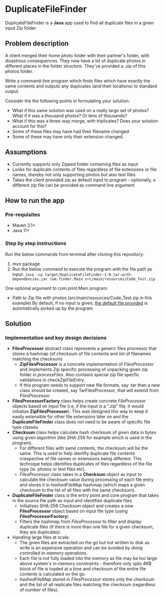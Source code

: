 # DuplicateFileFinder
DuplicateFileFinder is a **Java** app used to find all duplicate files in a given input Zip folder.

## Problem description
A client merged their home photo folder with their partner's folder, with disastrous consequences. They now have a lot of duplicate photos in different places in the folder structure. They've provided a .zip of this photos folder.

Write a command-line program which finds files which have exactly the same contents and outputs any duplicates (and their locations) to standard output.
 

Consider the the following points in formulating your solution:

* What if this same solution was used on a really large set of photos? What if it was a thousand photos? Or tens of thousands?
* What if this was a three-way merge, with triplicates? Does your solution account for this?
* Some of these files may have had their filename changed.
* Some of these may have only their extension changed.

 
## Assumptions
* Currently supports only Zipped folder containing files as input
* Looks for duplicate contents of files regardless of file extensions or file names, thereby not only supporting photos but also text files
* Takes the client provided zip as default input to program - optionally, a different zip file can be provided as command line argument

## How to run the app

### Pre-requisites

* Maven 3.1+
* Java 11+

### Step by step instructions

Run the below commands from terminal after cloning this repository:
1. mvn package
2. Run the below command to execute the program with the file path as input: 
```java -cp target/DuplicateFileFinder-1.0-jar-with-dependencies.jar com.finder.Main src/main/resources/Code_Test.zip```

One optional argument to com.print.Main program:
* Path to Zip file with photos (src/main/resources/Code_Test.zip in this example)
By default, if no input is given, [the default file provided](src/main/resources/Code_Test.zip) is automatically picked up by the program

## Solution

### Implementation and key design decisions

* **FilesProcessor** abstract class represents a generic files processor that stores a hashmap (of checksum of file contents and list of filenames matching the checksum)
  * **ZipFilesProcessor** is a concrete implementation of _FilesProcessor_ and implements Zip specific processing of unpacking given zip folder in _processFiles_. Also contains special zip file specfic validations in _checkZipFileEntry_.
  * If this program needs to support new file formats, say .tar then a new class should be created, say TarFilesProcessor, that will extend from _FilesProcessor_
* **FilesProcessorFactory** class helps create concrete _FileProcessor_ objects based on input file (i.e, if the input is a ".zip" file, it would initialize 
**ZipFilesProcessor**). This was designed this way to keep it easily extensible for other file extensions later on and the **DuplicateFileFinder** class does not need to be aware of specific file type classes.
* **Checksum** class helps calculate hash checksum of given data in bytes using given algorithm (like SHA-256 for example which is used in the program). 
  * For different files with same contents, the checksum will be the same. This is used to help identify duplicate file contents irrespective of file names or extensions being different. This technique helps identifies duplicates of files regardless of the file type (ie. photos or text files etc).
  * _FilesProcessor_ class takes in a **Checksum** object as input to calculate the checksum value during processing of each file entry and stores it in _hashedFileMap_ hashmap (which maps a given checksum to the list of all files with the same checksum).
* **DuplicateFileFinder** class is the entry point and core program that takes in the source file path as input and identifies duplicate files
  * Initialises SHA-256 _Checksum_ object and creates a new **FilesProcessor** object based on input file type (using **FilesProcessorFactory**)
  * Filters the hashmap from _FilesProcessor_ to filter and display duplicate files (if there is more than one file for a given checksum, they are duplicates).
* Handling large files at scale:
  * The given files are extracted on the go but not written to disk as write is an expensive operation and can be avoided by doing controlled in-memory operations.
  * Each file is not fully loaded into the memory as file may be too large above system's in-memory constraints - therefore only upto 4KB block of file is loaded at a time and checksum of the entire file contents is calculated on the go.
  * _hashedFileMap_ stored in _FilesProcessor_ stores only the checksum and the list of all replicate files matching the checksum (regardless of number of files).
